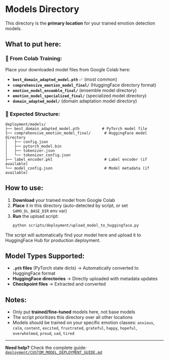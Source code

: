 # Models Directory

This directory is the **primary location** for your trained emotion detection models.

## What to put here:

### 🎯 From Colab Training:
Place your downloaded model files from Google Colab here:

- **`best_domain_adapted_model.pth`** ✅ (most common)
- **`comprehensive_emotion_model_final/`** (HuggingFace directory format)
- **`emotion_model_ensemble_final/`** (ensemble model directory)
- **`emotion_model_specialized_final/`** (specialized model directory)
- **`domain_adapted_model/`** (domain adaptation model directory)

### 📁 Expected Structure:
```
deployment/models/
├── best_domain_adapted_model.pth          # PyTorch model file
├── comprehensive_emotion_model_final/      # HuggingFace model directory
│   ├── config.json
│   ├── pytorch_model.bin
│   ├── tokenizer.json
│   └── tokenizer_config.json
├── label_encoder.pkl                       # Label encoder (if available)
└── model_config.json                       # Model metadata (if available)
```

## How to use:

1. **Download** your trained model from Google Colab
2. **Place** it in this directory (auto-detected by script, or set `SAMO_DL_BASE_DIR` env var)
3. **Run** the upload script:
   ```bash
   python scripts/deployment/upload_model_to_huggingface.py
   ```

The script will automatically find your model here and upload it to HuggingFace Hub for production deployment.

## Model Types Supported:

- **`.pth` files** (PyTorch state dicts) → Automatically converted to HuggingFace format
- **HuggingFace directories** → Directly uploaded with metadata updates
- **Checkpoint files** → Extracted and converted

## Notes:

- Only put **trained/fine-tuned** models here, not base models
- The script prioritizes this directory over all other locations
- Models should be trained on your specific emotion classes: `anxious`, `calm`, `content`, `excited`, `frustrated`, `grateful`, `happy`, `hopeful`, `overwhelmed`, `proud`, `sad`, `tired`

---

**Need help?** Check the complete guide: [`deployment/CUSTOM_MODEL_DEPLOYMENT_GUIDE.md`](../CUSTOM_MODEL_DEPLOYMENT_GUIDE.md)
